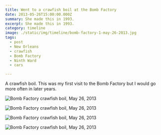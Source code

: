 ```yaml
---
title: Went to a crawfish boil at the Bomb Factory
date: 2013-05-26T15:00:00.000Z
summary: She made this in 1993.
excerpt: She made this in 1993.
category: timeline
image: ./static/img/timeline/bomb-factory-1-may-26-2013.jpg
tags:
  - post 
  - New Orleans
  - crawfish
  - Bomb Factory
  - Ninth Ward
  - cars

---
```


A crawfish boil. This was my first visit to the Bomb Factory but I would go more often in later years.

![Bomb Factory crawfish boil, May 26, 2013](/static/img/timeline/bomb-factory-1-may-26-2013.jpg 'Bomb Factory crawfish boil, May 26, 2013')

![Bomb Factory crawfish boil, May 26, 2013](/static/img//timeline/bomb-factory-2-may-26-2013.jpg 'Bomb Factory crawfish boil, May 26, 2013')

![Bomb Factory crawfish boil, May 26, 2013](/static/img/timeline/bomb-factory-boil-may-26-2013.jpg 'Bomb Factory crawfish boil, May 26, 2013')

![Bomb Factory crawfish boil, May 26, 2013](/static/img/timeline/bomb-factory-women-may-26-2013.jpg 'Bomb Factory crawfish boil, May 26, 2013')

